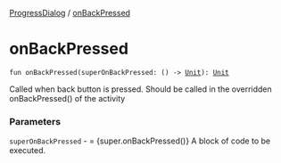 [ProgressDialog](index.md) / [onBackPressed](./on-back-pressed.md)

# onBackPressed

`fun onBackPressed(superOnBackPressed: () -> `[`Unit`](https://kotlinlang.org/api/latest/jvm/stdlib/kotlin/-unit/index.html)`): `[`Unit`](https://kotlinlang.org/api/latest/jvm/stdlib/kotlin/-unit/index.html)

Called when back button is pressed.
Should be called in the overridden onBackPressed() of the activity

### Parameters

`superOnBackPressed` - = {super.onBackPressed()} A block of code to be executed.